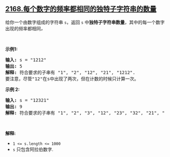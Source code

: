 ## [2168.每个数字的频率都相同的独特子字符串的数量](https://leetcode.cn/problems/unique-substrings-with-equal-digit-frequency/)
给你一个由数字组成的字符串&nbsp;<code>s</code>，返回<em>&nbsp;</em><code>s</code><em>&nbsp;</em>中<strong>独特子字符串数量</strong>，其中的每一个数字出现的频率都相同<i>。</i>
<p>&nbsp;</p>

<p><strong>示例1:</strong></p>

<pre>
<strong>输入:</strong> s = "1212"
<strong>输出:</strong> 5
<strong>解释:</strong> 符合要求的子串有 "1", "2", "12", "21", "1212".
要注意，尽管"12"在s中出现了两次，但在计数的时候只计算一次。
</pre>

<p><strong>示例&nbsp;2:</strong></p>

<pre>
<strong>输入:</strong> s = "12321"
<strong>输出:</strong> 9
<strong>解释:</strong> 符合要求的子串有 "1", "2", "3", "12", "23", "32", "21", "123", "321".
</pre>

<p>&nbsp;</p>

<p><strong>解释:</strong></p>

<ul>
	<li><code>1 &lt;= s.length &lt;= 1000</code></li>
	<li><code>s</code>&nbsp;只包含阿拉伯数字.</li>
</ul>
